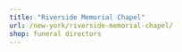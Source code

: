 ```yaml
---
title: "Riverside Memorial Chapel"
url: /new-york/riverside-memorial-chapel/
shop: funeral directors
---
```

